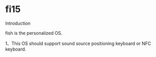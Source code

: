 # fi15

Introduction

fish is the personalized OS.

1、This OS should support sound source positioning keyboard or NFC keyboard.
